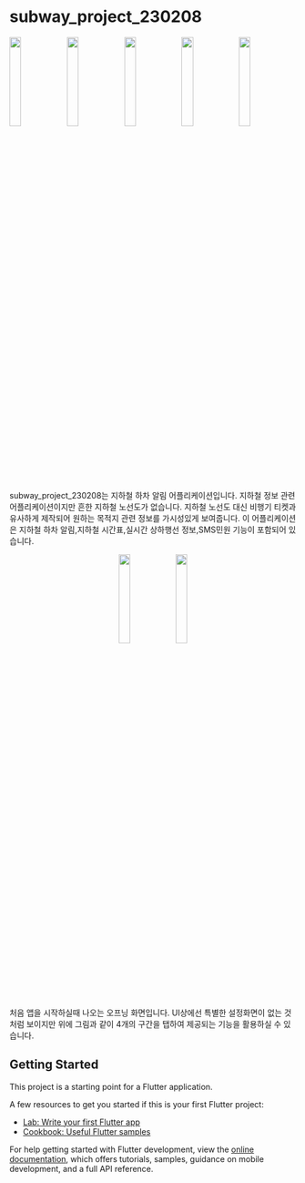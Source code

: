 # subway_project_230208

<img src = "https://user-images.githubusercontent.com/87881735/224252814-01b59a9f-8b2f-4293-b301-67d0bd858e97.PNG" width="20%" height="20%"><img src ="https://user-images.githubusercontent.com/87881735/224252840-36904301-a9a8-4cc0-accf-cdb4b3104065.PNG" width="20%" height="20%"><img src ="https://user-images.githubusercontent.com/87881735/224255813-35142982-270d-4cd5-a9ec-3644272ca65f.PNG" width="20%" height="20%"><img src ="https://user-images.githubusercontent.com/87881735/224255839-57e4c90b-9d3e-4b4b-968b-44babc55e583.PNG" width="20%" height="20%"><img src = "https://user-images.githubusercontent.com/87881735/224255853-f90ce829-943e-4c40-92c1-a689dc56f91c.PNG" width="20%" height="20%">

subway_project_230208는 지하철 하차 알림 어플리케이션입니다. 지하철 정보 관련 어플리케이션이지만 흔한 지하철 노선도가 없습니다. 지하철 노선도 대신 비행기 티켓과 유사하게 제작되어 원하는 목적지 관련 정보를 가시성있게 보여줍니다. 이 어플리케이션은 지하철 하차 알림,지하철 시간표,실시간 상하행선 정보,SMS민원 기능이 포함되어 있습니다.  

<p align="center">
<img src ="https://user-images.githubusercontent.com/87881735/224343144-f408740c-297c-4b9a-861b-3f163210c926.gif" width="20%" height="20%" ><img src = "https://user-images.githubusercontent.com/87881735/224353542-18afa138-fc14-4bc4-b858-e35e1652e897.PNG" width="20%" height="20%">
</p>

처음 앱을 시작하실때 나오는 오프닝 화면입니다. UI상에선 특별한 설정화면이 없는 것처럼 보이지만 위에 그림과 같이 4개의 구간을 탭하여 제공되는 기능을 활용하실 수 있습니다. 





## Getting Started

This project is a starting point for a Flutter application.

A few resources to get you started if this is your first Flutter project:

- [Lab: Write your first Flutter app](https://docs.flutter.dev/get-started/codelab)
- [Cookbook: Useful Flutter samples](https://docs.flutter.dev/cookbook)

For help getting started with Flutter development, view the
[online documentation](https://docs.flutter.dev/), which offers tutorials,
samples, guidance on mobile development, and a full API reference.

